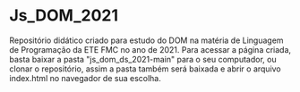 # Js_DOM_2021
Repositório didático criado para estudo do DOM na matéria de Linguagem de Programação da ETE FMC no ano de 2021.
Para acessar a página criada, basta baixar a pasta "js_dom_ds_2021-main" para o seu computador, ou clonar o repositório, assim a pasta também será baixada e abrir o arquivo index.html no navegador de sua escolha.
